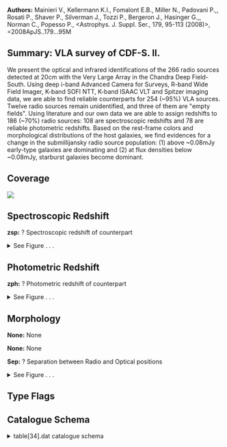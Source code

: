

**Authors:** Mainieri V., Kellermann K.I., Fomalont E.B., Miller N., Padovani P.,, Rosati P., Shaver P., Silverman J., Tozzi P., Bergeron J., Hasinger G.,, Norman C., Popesso P., <Astrophys. J. Suppl. Ser., 179, 95-113 (2008)>, =2008ApJS..179...95M

## Summary: VLA survey of CDF-S. II.

We present the optical and infrared identifications of the 266 radio sources detected at 20cm with the Very Large Array in the Chandra Deep Field-South. Using deep i-band Advanced Camera for Surveys, R-band Wide Field Imager, K-band SOFI NTT, K-band ISAAC VLT and Spitzer imaging data, we are able to find reliable counterparts for 254 (~95%) VLA sources. Twelve radio sources remain unidentified, and three of them are "empty fields". Using literature and our own data we are able to assign redshifts to 186 (~70%) radio sources: 108 are spectroscopic redshifts and 78 are reliable photometric redshifts. Based on the rest-frame colors and morphological distributions of the host galaxies, we find evidences for a change in the submillijansky radio source population: (1) above ~0.08mJy early-type galaxies are dominating and (2) at flux densities below ~0.08mJy, starburst galaxies become dominant.

## Coverage 

 

 
![](https://github.com/joshgithubbin/Lestrade/blob/main/pages/J_ApJS_179_95/im/coverage.png?raw=true)

## Spectroscopic Redshift 



**zsp:** ? Spectroscopic redshift of counterpart 




<details><summary>See Figure . . .</summary>

![](https://github.com/joshgithubbin/Lestrade/blob/main/pages/J_ApJS_179_95/im/ZSP.png?raw=true)

</details>

## Photometric Redshift 



**zph:** ? Photometric redshift of counterpart 




<details><summary>See Figure . . .</summary>

![](https://github.com/joshgithubbin/Lestrade/blob/main/pages/J_ApJS_179_95/im//ZPH.png?raw=true)

</details>

## Morphology 



**None:** None 

**None:** None 

**Sep:** ? Separation between Radio and Optical positions 




<details><summary>See Figure . . .</summary>

![](https://github.com/joshgithubbin/Lestrade/blob/main/pages/J_ApJS_179_95/im//morphology.png?raw=true)

</details>
                      
## Type Flags 





## Catalogue Schema 



<details>
<summary>table[34].dat catalogue schema</summary>

| Bytes   | Format   | Units           | Label    | Explanations                                                                                                                                                                                                                                                                                                                                                                                                                                                                                                                                                                                                                                                                                                                                                                                                                                                                                                                                                                                                                                                                                                                                                                                                                                                                                                                                                                                                                                                                         |
|:--------|:---------|:----------------|:---------|:-------------------------------------------------------------------------------------------------------------------------------------------------------------------------------------------------------------------------------------------------------------------------------------------------------------------------------------------------------------------------------------------------------------------------------------------------------------------------------------------------------------------------------------------------------------------------------------------------------------------------------------------------------------------------------------------------------------------------------------------------------------------------------------------------------------------------------------------------------------------------------------------------------------------------------------------------------------------------------------------------------------------------------------------------------------------------------------------------------------------------------------------------------------------------------------------------------------------------------------------------------------------------------------------------------------------------------------------------------------------------------------------------------------------------------------------------------------------------------------|
| 1-  3   | I3       | ---             | Seq      | Running identification number (<[KFM2008] RID NNNA> in Simbad)                                                                                                                                                                                                                                                                                                                                                                                                                                                                                                                                                                                                                                                                                                                                                                                                                                                                                                                                                                                                                                                                                                                                                                                                                                                                                                                                                                                                                       |
| 4       | A1       | ---             | m_Seq    | [AB] Multiplicity index (for source 178)                                                                                                                                                                                                                                                                                                                                                                                                                                                                                                                                                                                                                                                                                                                                                                                                                                                                                                                                                                                                                                                                                                                                                                                                                                                                                                                                                                                                                                             |
| 6       | I1       | h               | RAh      | Radio Hour of Right Ascension (J2000)                                                                                                                                                                                                                                                                                                                                                                                                                                                                                                                                                                                                                                                                                                                                                                                                                                                                                                                                                                                                                                                                                                                                                                                                                                                                                                                                                                                                                                                |
| 8-  9   | I2       | min             | RAm      | Radio Minute of Right Ascension (J2000)                                                                                                                                                                                                                                                                                                                                                                                                                                                                                                                                                                                                                                                                                                                                                                                                                                                                                                                                                                                                                                                                                                                                                                                                                                                                                                                                                                                                                                              |
| 11- 15  | F5.2     | s               | RAs      | Radio Second of Right Ascension (J2000)                                                                                                                                                                                                                                                                                                                                                                                                                                                                                                                                                                                                                                                                                                                                                                                                                                                                                                                                                                                                                                                                                                                                                                                                                                                                                                                                                                                                                                              |
| 17      | A1       | ---             | DE-      | Sign of the Radio Declination (J2000)                                                                                                                                                                                                                                                                                                                                                                                                                                                                                                                                                                                                                                                                                                                                                                                                                                                                                                                                                                                                                                                                                                                                                                                                                                                                                                                                                                                                                                                |
| 18- 19  | I2       | deg             | DEd      | Radio Degree of Declination (J2000)                                                                                                                                                                                                                                                                                                                                                                                                                                                                                                                                                                                                                                                                                                                                                                                                                                                                                                                                                                                                                                                                                                                                                                                                                                                                                                                                                                                                                                                  |
| 21- 22  | I2       | arcmin          | DEm      | Radio Arcminute of Declination (J2000)                                                                                                                                                                                                                                                                                                                                                                                                                                                                                                                                                                                                                                                                                                                                                                                                                                                                                                                                                                                                                                                                                                                                                                                                                                                                                                                                                                                                                                               |
| 24- 27  | F4.1     | arcsec          | DEs      | Radio Arcsecond of Declination (J2000)                                                                                                                                                                                                                                                                                                                                                                                                                                                                                                                                                                                                                                                                                                                                                                                                                                                                                                                                                                                                                                                                                                                                                                                                                                                                                                                                                                                                                                               |
| 29      | I1       | h               | RAOh     | ? Optical Hour of Right Ascension (J2000) (1)                                                                                                                                                                                                                                                                                                                                                                                                                                                                                                                                                                                                                                                                                                                                                                                                                                                                                                                                                                                                                                                                                                                                                                                                                                                                                                                                                                                                                                        |
| 31- 32  | I2       | min             | RAOm     | ? Optical Minute of Right Ascension (J2000) (1)                                                                                                                                                                                                                                                                                                                                                                                                                                                                                                                                                                                                                                                                                                                                                                                                                                                                                                                                                                                                                                                                                                                                                                                                                                                                                                                                                                                                                                      |
| 34- 38  | F5.2     | s               | RAOs     | ? Optical Second of Right Ascension (J2000) (1)                                                                                                                                                                                                                                                                                                                                                                                                                                                                                                                                                                                                                                                                                                                                                                                                                                                                                                                                                                                                                                                                                                                                                                                                                                                                                                                                                                                                                                      |
| 40      | A1       | ---             | DEO-     | Sign of the Optical Declination (J2000)(1)                                                                                                                                                                                                                                                                                                                                                                                                                                                                                                                                                                                                                                                                                                                                                                                                                                                                                                                                                                                                                                                                                                                                                                                                                                                                                                                                                                                                                                           |
| 41- 42  | I2       | deg             | DEOd     | ? Optical Degree of Declination (J2000) (1)                                                                                                                                                                                                                                                                                                                                                                                                                                                                                                                                                                                                                                                                                                                                                                                                                                                                                                                                                                                                                                                                                                                                                                                                                                                                                                                                                                                                                                          |
| 44- 45  | I2       | arcmin          | DEOm     | ? Optical Arcminute of Declination (J2000) (1)                                                                                                                                                                                                                                                                                                                                                                                                                                                                                                                                                                                                                                                                                                                                                                                                                                                                                                                                                                                                                                                                                                                                                                                                                                                                                                                                                                                                                                       |
| 47- 50  | F4.1     | arcsec          | DEOs     | ? Optical Arcsecond of Declination (J2000) (1)                                                                                                                                                                                                                                                                                                                                                                                                                                                                                                                                                                                                                                                                                                                                                                                                                                                                                                                                                                                                                                                                                                                                                                                                                                                                                                                                                                                                                                       |
| 52- 54  | F3.1     | arcsec          | Sep      | ? Separation between Radio and Optical positions                                                                                                                                                                                                                                                                                                                                                                                                                                                                                                                                                                                                                                                                                                                                                                                                                                                                                                                                                                                                                                                                                                                                                                                                                                                                                                                                                                                                                                     |
| 55      | A1       | ---             | ---      | [0]                                                                                                                                                                                                                                                                                                                                                                                                                                                                                                                                                                                                                                                                                                                                                                                                                                                                                                                                                                                                                                                                                                                                                                                                                                                                                                                                                                                                                                                                                  |
| 57- 63  | F7.2     | ---             | LR       | ? Likelihood ratio (2)                                                                                                                                                                                                                                                                                                                                                                                                                                                                                                                                                                                                                                                                                                                                                                                                                                                                                                                                                                                                                                                                                                                                                                                                                                                                                                                                                                                                                                                               |
| 65- 68  | F4.2     | ---             | Rel      | ? Reliability parameter (3)                                                                                                                                                                                                                                                                                                                                                                                                                                                                                                                                                                                                                                                                                                                                                                                                                                                                                                                                                                                                                                                                                                                                                                                                                                                                                                                                                                                                                                                          |
| 70- 76  | A7       | ---             | Cat      | Catalog counterpart selected from (4)                                                                                                                                                                                                                                                                                                                                                                                                                                                                                                                                                                                                                                                                                                                                                                                                                                                                                                                                                                                                                                                                                                                                                                                                                                                                                                                                                                                                                                                |
| 78      | A1       | ---             | l_Rmag   | Limit flag on Rmag                                                                                                                                                                                                                                                                                                                                                                                                                                                                                                                                                                                                                                                                                                                                                                                                                                                                                                                                                                                                                                                                                                                                                                                                                                                                                                                                                                                                                                                                   |
| 79- 83  | F5.2     | mag             | Rmag     | ? R-band AB magnitude                                                                                                                                                                                                                                                                                                                                                                                                                                                                                                                                                                                                                                                                                                                                                                                                                                                                                                                                                                                                                                                                                                                                                                                                                                                                                                                                                                                                                                                                |
| 85- 88  | F4.2     | mag             | e_Rmag   | ? Uncertainty in Rmag                                                                                                                                                                                                                                                                                                                                                                                                                                                                                                                                                                                                                                                                                                                                                                                                                                                                                                                                                                                                                                                                                                                                                                                                                                                                                                                                                                                                                                                                |
| 90      | A1       | ---             | f_Rmag   | [S] Flag on Rmag (only for table3) (5)                                                                                                                                                                                                                                                                                                                                                                                                                                                                                                                                                                                                                                                                                                                                                                                                                                                                                                                                                                                                                                                                                                                                                                                                                                                                                                                                                                                                                                               |
| 92      | A1       | ---             | l_Kmag   | Limit flag on Kmag                                                                                                                                                                                                                                                                                                                                                                                                                                                                                                                                                                                                                                                                                                                                                                                                                                                                                                                                                                                                                                                                                                                                                                                                                                                                                                                                                                                                                                                                   |
| 93- 97  | F5.2     | mag             | Kmag     | ? K-band AB magnitude                                                                                                                                                                                                                                                                                                                                                                                                                                                                                                                                                                                                                                                                                                                                                                                                                                                                                                                                                                                                                                                                                                                                                                                                                                                                                                                                                                                                                                                                |
| 99-102  | F4.2     | mag             | e_Kmag   | ? Uncertainty in Kmag                                                                                                                                                                                                                                                                                                                                                                                                                                                                                                                                                                                                                                                                                                                                                                                                                                                                                                                                                                                                                                                                                                                                                                                                                                                                                                                                                                                                                                                                |
| 104-108 | F5.3     | ---             | zsp      | ? Spectroscopic redshift of counterpart                                                                                                                                                                                                                                                                                                                                                                                                                                                                                                                                                                                                                                                                                                                                                                                                                                                                                                                                                                                                                                                                                                                                                                                                                                                                                                                                                                                                                                              |
| 109     | A1       | ---             | r_zsp    | [a-g] zsp reference (6)                                                                                                                                                                                                                                                                                                                                                                                                                                                                                                                                                                                                                                                                                                                                                                                                                                                                                                                                                                                                                                                                                                                                                                                                                                                                                                                                                                                                                                                              |
| 111     | I1       | ---             | q_zsp    | [1/2]? Quality flag for zsp (2=secure) (7)                                                                                                                                                                                                                                                                                                                                                                                                                                                                                                                                                                                                                                                                                                                                                                                                                                                                                                                                                                                                                                                                                                                                                                                                                                                                                                                                                                                                                                           |
| 113-116 | F4.2     | ---             | zph      | ? Photometric redshift of counterpart                                                                                                                                                                                                                                                                                                                                                                                                                                                                                                                                                                                                                                                                                                                                                                                                                                                                                                                                                                                                                                                                                                                                                                                                                                                                                                                                                                                                                                                |
| 118-122 | F5.3     | ---             | e_zph    | ? Uncertainty in zph                                                                                                                                                                                                                                                                                                                                                                                                                                                                                                                                                                                                                                                                                                                                                                                                                                                                                                                                                                                                                                                                                                                                                                                                                                                                                                                                                                                                                                                                 |
| 124-125 | A2       | ---             | r_zph    | Origin and note on zph (only for table3) (8) Note (1): Of the primary counterpart. The positional error is 0.05". Note (2): LR=(q(m)f(r))/n(m) where q(m) is the expected probability distribution as a function of magnitude of the true counterparts, f(r) is the probability distribution of the positional errors, and n(m) is the surface density as a function of magnitude of background objects. Note (3): The reliability of a particular source j to be the true counterpart is given by R_j_=LR_j_/({Sigma}_i_LR_i_+(1-Q)') where i runs over the set of all candidate counterparts for that particular radio source, and Q is the probability that the counterpart of the source is above the magnitude limit of the optical/NIR catalog. See section 3 for further details. Note (4): Catalog as follows: ACS-i = i band catalog from ACS/GOODS; WFI-R = R band catalog from WFI; ISAAC-K = K band catalog from ISAAC; SOFI-K = K band catalog from SOFI; GEMS = z band catalog from ACS/GEMS; SPITZER = IRAC and MIPS images. Note (5): S = The optical photometry could be contaminated by a close-by bright star. Note (6): Flag as follows: a = Spectroscopic redshift from Szokoly et al. (2004, Cat. J/ApJS/155/271, <[SBH2004] JHHMMSS.ss+DDMMSS.s> in Simbad). The average redshift uncertainty is {Delta}z=0.005. b = Spectroscopic redshift from Silvermann et al., in preparation. c = Spectroscopic redshift from Vanzella et al. 2005 (Cat. J/A+A/434/53), |
| 2006    | (Cat.    | J/A+A/454/423), | 2008     | (Cat. J/A+A/478/83). The average redshift uncertainty is {Delta}z=0.00055. d = Spectroscopic redshift from Popesso et al. (2009A&A...494..443P). e = Spectroscopic redshift from Le Fevre (2004, Cat. J/A+A/428/1043, <VCDFS NNNNNN> in Simbad). The average redshift uncertainty is {Delta}z=0.0012. f = Spectroscopic redshift from Mignoli et al. (2005, Cat. J/A+A/437/883). g = Spectroscopic redshift from Ravikumar et al. (2007, Cat. J/A+A/465/1099, <[RPF2007] EIS JHHMMSS.ss+DDMMSS.s> in Simbad). Note (7): Quality flag as follows:                                                                                                                                                                                                                                                                                                                                                                                                                                                                                                                                                                                                                                                                                                                                                                                                                                                                                                                                     |
| 2       | =        | secure          | redshift | (multiple spectral features);                                                                                                                                                                                                                                                                                                                                                                                                                                                                                                                                                                                                                                                                                                                                                                                                                                                                                                                                                                                                                                                                                                                                                                                                                                                                                                                                                                                                                                                        |
| 1       | =        | tentative       | redshift | (e.g. based on a single emission line). Note (8): Flag as follows:                                                                                                                                                                                                                                                                                                                                                                                                                                                                                                                                                                                                                                                                                                                                                                                                                                                                                                                                                                                                                                                                                                                                                                                                                                                                                                                                                                                                                   |
| 1       | =        | Photometric     | redshift | from Wolf et al. (2004, Cat. II/253, <[WDK2001] NNNNN> or <COMBO JHHMMSSs+DDMMSS> in Simbad)).                                                                                                                                                                                                                                                                                                                                                                                                                                                                                                                                                                                                                                                                                                                                                                                                                                                                                                                                                                                                                                                                                                                                                                                                                                                                                                                                                                                       |
| 2       | =        | Photometric     | redshift | from Grazian et al. (2006, Cat. J/A+A/449/951, <GOODS-MUSIC NNNNN> in Simbad).                                                                                                                                                                                                                                                                                                                                                                                                                                                                                                                                                                                                                                                                                                                                                                                                                                                                                                                                                                                                                                                                                                                                                                                                                                                                                                                                                                                                       |
| 3       | =        | Photometric     | redshift | from Zheng et al. (2004, Cat. J/ApJS/155/73, <[GZW2002] XID NNN> in Simbad). * = The optical photometry could be contaminated by a close-by (~1.3") source.                                                                                                                                                                                                                                                                                                                                                                                                                                                                                                                                                                                                                                                                                                                                                                                                                                                                                                                                                                                                                                                                                                                                                                                                                                                                                                                          |

**Note**: Of the primary counterpart. The positional error is 0.05".
Note (2): LR=(q(m)f(r))/n(m) where q(m) is the expected probability
     distribution as a function of magnitude of the true counterparts, f(r)
     is the probability distribution of the positional errors, and n(m) is
     the surface density as a function of magnitude of background objects.
Note (3): The reliability of a particular source j to be the true
     counterpart is given by R_j_=LR_j_/({Sigma}_i_LR_i_+(1-Q)') where i
     runs over the set of all candidate counterparts for that particular
     radio source, and Q is the probability that the counterpart of the
     source is above the magnitude limit of the optical/NIR catalog. See
     section 3 for further details.
Note (4): Catalog as follows:
    ACS-i = i band catalog from ACS/GOODS;
    WFI-R = R band catalog from WFI;
  ISAAC-K = K band catalog from ISAAC;
   SOFI-K = K band catalog from SOFI;
     GEMS = z band catalog from ACS/GEMS;
  SPITZER = IRAC and MIPS images.
Note (5):
    S = The optical photometry could be contaminated by a close-by bright star.
Note (6): Flag as follows:
    a = Spectroscopic redshift from Szokoly et al. (2004, Cat. J/ApJS/155/271,
        <[SBH2004] JHHMMSS.ss+DDMMSS.s> in Simbad). The average redshift
        uncertainty is {Delta}z=0.005.
    b = Spectroscopic redshift from Silvermann et al., in preparation.
    c = Spectroscopic redshift from Vanzella et al. 2005 (Cat. J/A+A/434/53),
        2006 (Cat. J/A+A/454/423), 2008 (Cat. J/A+A/478/83). The
        average redshift uncertainty is {Delta}z=0.00055.
    d = Spectroscopic redshift from Popesso et al. (2009A&A...494..443P).
    e = Spectroscopic redshift from Le Fevre (2004, Cat. J/A+A/428/1043,
        <VCDFS NNNNNN> in Simbad). The average redshift uncertainty is
        {Delta}z=0.0012.
    f = Spectroscopic redshift from Mignoli et al. (2005, Cat. J/A+A/437/883).
    g = Spectroscopic redshift from Ravikumar et al. (2007,
        Cat. J/A+A/465/1099, <[RPF2007] EIS JHHMMSS.ss+DDMMSS.s> in Simbad).
Note (7): Quality flag as follows:
    2 = secure redshift (multiple spectral features);
    1 = tentative redshift (e.g. based on a single emission line).
Note (8): Flag as follows:
    1 = Photometric redshift from Wolf et al. (2004, Cat. II/253,
        <[WDK2001] NNNNN> or <COMBO JHHMMSSs+DDMMSS> in Simbad)).
    2 = Photometric redshift from Grazian et al. (2006, Cat. J/A+A/449/951,
        <GOODS-MUSIC NNNNN> in Simbad).
    3 = Photometric redshift from Zheng et al. (2004, Cat. J/ApJS/155/73,
        <[GZW2002] XID NNN> in Simbad).
    * = The optical photometry could be contaminated by a close-by
        (~1.3") source.

</details>

        
        